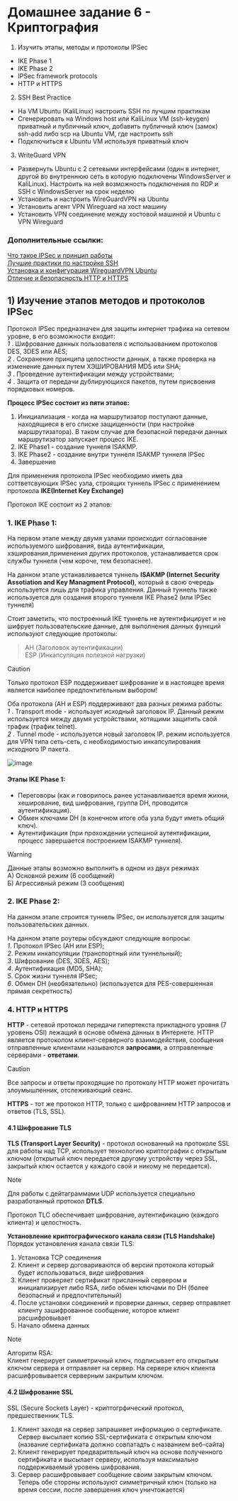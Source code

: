 # Домашнее задание 6 - Криптография
1) Изучить этапы, методы и протоколы IPSec  
- IKE Phase 1  
- IKE Phase 2
- IPSec framework protocols
- HTTP и HTTPS
2) SSH Best Practice
- На VM Ubuntu (KaliLinux) настроить SSH по лучшим практикам
- Сгенерировать на Windows host или KaliLinux VM (ssh-keygen) приватный и публичный ключ, добавить публичный ключ (замок) ssh-add либо scp на Ubuntu VM, где настроить ssh
- Подключиться к Ubuntu VM используя приватный ключ
3) WriteGuard VPN
- Развернуть Ubuntu с 2 сетевыми интерфейсами (один в интернет, другой во внутреннюю сеть в которую подключены WindowsServer и KaliLinux). Настроить на ней возможность подключения по RDP и SSH с WindowsServer на срок неделю
- Установить и настроить WireGuardVPN на Ubuntu
- Установить агент VPN Wireguard на хост машину
- Установить VPN соединение между хостовой машиной и Ubuntu с VPN Wireguard 

### Дополнительные ссылки:
[Что такое IPSec и принцип работы](https://networklessons.com/cisco/ccie-routing-switching/ipsec-internet-protocol-security)  
[Лучшие практики по настройке SSH](https://wiki.merionet.ru/articles/luchshie-praktiki-po-zashhite-ssh-podklyucheniya)  
[Установка и конфигурация WireguardVPN Ubuntu](https://habr.com/ru/sandbox/189100/)  
[Отличие и безопасность HTTP и HTTPS](https://www.cloudflare.com/ru-ru/learning/ssl/why-is-http-not-secure/)  

## 1) Изучение этапов методов и протоколов IPSec
Протокол  IPSec предназначен для защиты интернет трафика на сетевом уровне, в его возможности входит:  
_1_ . Шифрование данных пользователя с использованием протоколов DES, 3DES или AES;  
_2_ . Сохранение принципа целостности данных, а также проверка на изменение данных путем ХЭШИРОВАНИЯ MD5 или SHA;  
_3_ . Проведение аутентификации между устройствами;  
_4_ . Защита от передачи дублирующихся пакетов, путем присвоения порядковых номеров.

**Процесс IPSec состоит из пяти этапов:**  
1) Инициализация - когда на маршрутизатор поступают данные, находящиеся в его списке защищенности (при настройке маршрутизатора). В таком случае для безопасной передачи данных маршрутизатор запускает процесс IKE.
2) IKE Phase1 - создание туннеля ISAKMP.
3) IKE Phase2 - создание внутри туннеля ISAKMP туннеля IPSec
4) Завершение

Для применения протокола IPSec необходимо иметь два соттветсвующих IPSec узла, строящих туннель IPSec с применением протокола **IKE(Internet Key Exchange)**
 
 Протокол IKE состоит из 2 этапов:  
 ### 1. IKE Phase 1:
 На первом этапе между двумя узлами происходит согласование используемого шифрования, вида аутентификации, хэширования,применения других протоколов, устанавливается срок службы туннеля (чем короче, тем безопаснее).  

 На данном этапе устанавливается туннель **ISAKMP (Internet Security Assotiation and Key Managment Protocol)**, который в свою очередь используется лишь для трафика управления. Данный туннель также используется для создания второго туннеля IKE Phase2 (или IPSec туннеля)  

 Стоит заметить, что построенный IKE туннель не аутентифицирует и не шифрует пользовательские данные, для выполнения данных функций используют следующие протоколы:
 > AH (Заголовок аутентификации)  
 > ESP (Инкапсуляция полезной нагрузки)  

 > [!CAUTION]  
 > Только протокол ESP поддерживает шифрование и в настоящее время является наиболее предпочтительным выбором!

Оба протокола (AH и ESP) поддерживают два разных режима работы:  
_1_ . Transport mode - использует исходный заголовок IP. Данный режим используется между двумя устройствами, хотящими защитить свой трафик (трафик telnet).  
_2_ . Tunnel mode - используется новый заголовок IP. режим используется для VPN типа сеть-сеть, с необходимостью инкапсулирования исходного IP пакета.  

![image](https://networklessons.com/wp-content/uploads/2015/08/ipsec-ah-transport-tunnel-mode-headers.png)  

#### Этапы IKE Phase 1:
- Переговоры (как и говорилось ранее устанавливается время жихни, хеширование, вид шифрования, группа DH, проводится аутентификация).
- Обмен ключами DH (в конечном итоге оба узла будут иметь общий ключ).
- Аутентификация (при прохождении успешной аутентификации, процесс завершается построением ISAKMP туннеля).

> [!WARNING]  
> Данные этапы возможно выполнить в одном из двух режимах  
> А) Основной режим (6 сообщений)  
> Б) Агрессивный режим (3 сообщения)

### 2. IKE Phase 2:
На данном этапе строится туннель IPSec, он используется для защиты пользовательских данных.

На данном этапе роутеры обсуждают следующие вопросы:  
_1_. Протокол IPSec (AH или ESP);  
_2_. Режим инкапсуляции (транспортный или туннельный);  
_3_. Шифрование (DES, 3DES, AES);  
_4_. Аутентификация (MD5, SHA);  
_5_. Срок жизни туннеля IPSec;  
_6_. Обмен DH (необязательно) (используется для PES-совершенная прямая секретность)  

### 4. HTTP и HTTPS

**HTTP** - сетевой протокол передачи гипертекста прикладного уровня (7 уровень OSI) лежащий в основе обмена данных в Интернете. HTTP является протоколом клиент-серверного взаимодействия, сообщения отправленные клиентами называются **запросами**, а отправленные серверами - **ответами**.

>[!CAUTION]  
Все запросы и ответы проходящие по протоколу HTTP может прочитать злоумышленник, отслеживающий сеанс.

**HTTPS** - тот же протокол HTTP, только с шифрованием HTTP запросов  и ответов (TLS, SSL).

#### 4.1  Шифрование TLS
**TLS (Transport Layer Security)** - протокол основанный на протоколе SSL для работы над TCP, использует технологию криптографии с открытым ключом (открытый ключ передается другому устройству через SSL, закрытый ключ остается у каждого свой и никому не передается).

>[!NOTE]  
Для работы с дейтаграммами UDP используется специально разработанный протокол **DTLS**.

Протокол TLC обеспечивает шифрование, аутентификацию (каждого клиента) и целостность.

**Установление криптографического канала связи (TLS Handshake)**  
Порядок установления канала связи TLS:
1) Установка TCP соединения
2) Клиент и сервер договариваются об версии протокола который будет использоваться, виде шифрования
3) Клиент проверяет сертификат присланный сервером и инициализирует либо RSA, либо обмен ключами по DH (более безопасный и предпочтительный)
4) После установки соединений и проверки данных, сервер отправляет клиенту зашифрованное сообщение, которое клиент расшифровывает
5) Начало обмена данных

>[!NOTE]  
Алгоритм RSA:  
Клиент генерирует симметричный ключ, подписывает его открытым ключом сервера и отправляет на сервер. На сервере ключ клиента расшифровывается серверным закрытым ключом.

#### 4.2 Шифрование SSL
SSL (Secure Sockets Layer) - криптогрфический протокол, предшественник TLS.

1) Клиент заходя на сервер запрашивет информацию о сертификате. Сервер высылает копию SSL-сертификата с открытым ключом (название сертификата должно совпатадть с названием веб-сайта)
2) Клиент генерирует предварительный ключ на основе полученного сертификата и высылает серверу, используя максимально поддерживаемый уровень шифрования.
3) Сервер расшифровывает сообщение своим закрытым ключом. Теперь обе стороны используют симметричный ключ (только на время сессии, после завершения ключ уничтожается)









